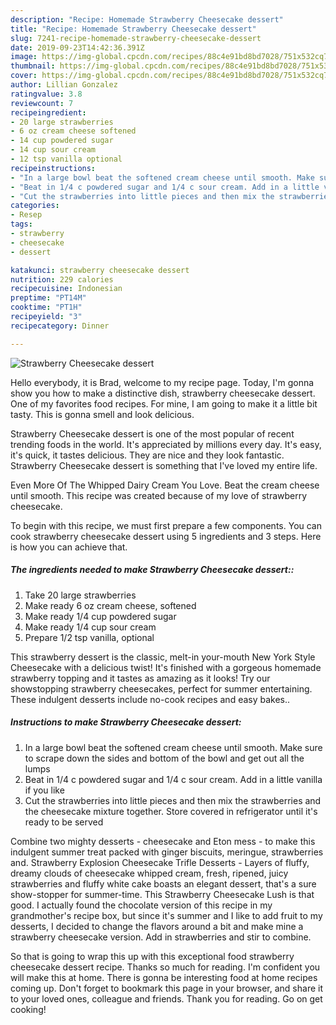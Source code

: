 ```yaml
---
description: "Recipe: Homemade Strawberry Cheesecake dessert"
title: "Recipe: Homemade Strawberry Cheesecake dessert"
slug: 7241-recipe-homemade-strawberry-cheesecake-dessert
date: 2019-09-23T14:42:36.391Z
image: https://img-global.cpcdn.com/recipes/88c4e91bd8bd7028/751x532cq70/strawberry-cheesecake-dessert-recipe-main-photo.jpg
thumbnail: https://img-global.cpcdn.com/recipes/88c4e91bd8bd7028/751x532cq70/strawberry-cheesecake-dessert-recipe-main-photo.jpg
cover: https://img-global.cpcdn.com/recipes/88c4e91bd8bd7028/751x532cq70/strawberry-cheesecake-dessert-recipe-main-photo.jpg
author: Lillian Gonzalez
ratingvalue: 3.8
reviewcount: 7
recipeingredient:
- 20 large strawberries
- 6 oz cream cheese softened
- 14 cup powdered sugar
- 14 cup sour cream
- 12 tsp vanilla optional
recipeinstructions:
- "In a large bowl beat the softened cream cheese until smooth. Make sure to scrape down the sides and bottom of the bowl and get out all the lumps"
- "Beat in 1/4 c powdered sugar and 1/4 c sour cream. Add in a little vanilla if you like"
- "Cut the strawberries into little pieces and then mix the strawberries and the cheesecake mixture together. Store covered in refrigerator until it&#39;s ready to be served"
categories:
- Resep
tags:
- strawberry
- cheesecake
- dessert

katakunci: strawberry cheesecake dessert
nutrition: 229 calories
recipecuisine: Indonesian
preptime: "PT14M"
cooktime: "PT1H"
recipeyield: "3"
recipecategory: Dinner

---
```



![Strawberry Cheesecake dessert](https://img-global.cpcdn.com/recipes/88c4e91bd8bd7028/751x532cq70/strawberry-cheesecake-dessert-recipe-main-photo.jpg)

Hello everybody, it is Brad, welcome to my recipe page. Today, I'm gonna show you how to make a distinctive dish, strawberry cheesecake dessert. One of my favorites food recipes. For mine, I am going to make it a little bit tasty. This is gonna smell and look delicious.

Strawberry Cheesecake dessert is one of the most popular of recent trending foods in the world. It's appreciated by millions every day. It's easy, it's quick, it tastes delicious. They are nice and they look fantastic. Strawberry Cheesecake dessert is something that I've loved my entire life.

Even More Of The Whipped Dairy Cream You Love. Beat the cream cheese until smooth. This recipe was created because of my love of strawberry cheesecake.


To begin with this recipe, we must first prepare a few components. You can cook strawberry cheesecake dessert using 5 ingredients and 3 steps. Here is how you can achieve that.

##### The ingredients needed to make Strawberry Cheesecake dessert::

1. Take 20 large strawberries
1. Make ready 6 oz cream cheese, softened
1. Make ready 1/4 cup powdered sugar
1. Make ready 1/4 cup sour cream
1. Prepare 1/2 tsp vanilla, optional


This strawberry dessert is the classic, melt-in your-mouth New York Style Cheesecake with a delicious twist! It&#39;s finished with a gorgeous homemade strawberry topping and it tastes as amazing as it looks! Try our showstopping strawberry cheesecakes, perfect for summer entertaining. These indulgent desserts include no-cook recipes and easy bakes.. 

##### Instructions to make Strawberry Cheesecake dessert:

1. In a large bowl beat the softened cream cheese until smooth. Make sure to scrape down the sides and bottom of the bowl and get out all the lumps
1. Beat in 1/4 c powdered sugar and 1/4 c sour cream. Add in a little vanilla if you like
1. Cut the strawberries into little pieces and then mix the strawberries and the cheesecake mixture together. Store covered in refrigerator until it&#39;s ready to be served


Combine two mighty desserts - cheesecake and Eton mess - to make this indulgent summer treat packed with ginger biscuits, meringue, strawberries and. Strawberry Explosion Cheesecake Trifle Desserts - Layers of fluffy, dreamy clouds of cheesecake whipped cream, fresh, ripened, juicy strawberries and fluffy white cake boasts an elegant dessert, that&#39;s a sure show-stopper for summer-time. This Strawberry Cheesecake Lush is that good. I actually found the chocolate version of this recipe in my grandmother&#39;s recipe box, but since it&#39;s summer and I like to add fruit to my desserts, I decided to change the flavors around a bit and make mine a strawberry cheesecake version. Add in strawberries and stir to combine. 

So that is going to wrap this up with this exceptional food strawberry cheesecake dessert recipe. Thanks so much for reading. I'm confident you will make this at home. There is gonna be interesting food at home recipes coming up. Don't forget to bookmark this page in your browser, and share it to your loved ones, colleague and friends. Thank you for reading. Go on get cooking!
